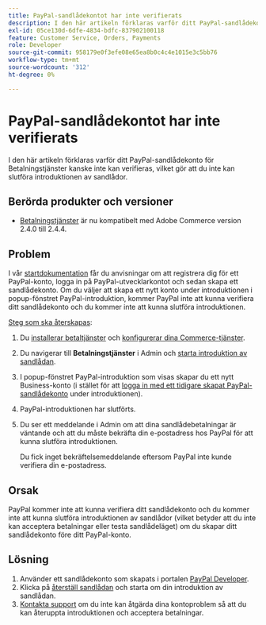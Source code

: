 ```yaml
---
title: PayPal-sandlådekontot har inte verifierats
description: I den här artikeln förklaras varför ditt PayPal-sandlådekonto för Betalningstjänster kanske inte kan verifieras, vilket gör att du inte kan slutföra introduktionen av sandlådor.
exl-id: 05ce130d-6dfe-4834-bdfc-837902100118
feature: Customer Service, Orders, Payments
role: Developer
source-git-commit: 958179e0f3efe08e65ea8b0c4c4e1015e3c5bb76
workflow-type: tm+mt
source-wordcount: '312'
ht-degree: 0%

---
```


# PayPal-sandlådekontot har inte verifierats

I den här artikeln förklaras varför ditt PayPal-sandlådekonto för Betalningstjänster kanske inte kan verifieras, vilket gör att du inte kan slutföra introduktionen av sandlådor.

## Berörda produkter och versioner

* [Betalningstjänster](https://marketplace.magento.com/magento-payment-services.html) är nu kompatibelt med Adobe Commerce version 2.4.0 till 2.4.4.

## Problem

I vår [startdokumentation](https://experienceleague.adobe.com/docs/commerce-merchant-services/payment-services/get-started/onboard.html) får du anvisningar om att registrera dig för ett PayPal-konto, logga in på PayPal-utvecklarkontot och sedan skapa ett sandlådekonto. Om du väljer att skapa ett nytt konto under introduktionen i popup-fönstret PayPal-introduktion, kommer PayPal inte att kunna verifiera ditt sandlådekonto och du kommer inte att kunna slutföra introduktionen.

<u>Steg som ska återskapas</u>:

1. Du [installerar betaltjänster](https://experienceleague.adobe.com/docs/commerce-merchant-services/payment-services/get-started/install.html) och [konfigurerar dina Commerce-tjänster](https://experienceleague.adobe.com/docs/commerce-merchant-services/payment-services/get-started/connect.html#configure-commerce-services).
1. Du navigerar till **Betalningstjänster** i Admin och [starta introduktion av sandlådan](https://experienceleague.adobe.com/docs/commerce-merchant-services/payment-services/get-started/onboard.html).
1. I popup-fönstret PayPal-introduktion som visas skapar du ett nytt Business-konto (i stället för att [logga in med ett tidigare skapat PayPal-sandlådekonto](https://experienceleague.adobe.com/docs/commerce-merchant-services/payment-services/get-started/sandbox.html#test-in-sandbox-environment) under introduktionen).
1. PayPal-introduktionen har slutförts.
1. Du ser ett meddelande i Admin om att dina sandlådebetalningar är väntande och att du måste bekräfta din e-postadress hos PayPal för att kunna slutföra introduktionen.

   Du fick inget bekräftelsemeddelande eftersom PayPal inte kunde verifiera din e-postadress.

## Orsak

PayPal kommer inte att kunna verifiera ditt sandlådekonto och du kommer inte att kunna slutföra introduktionen av sandlådor (vilket betyder att du inte kan acceptera betalningar eller testa sandlådeläget) om du skapar ditt sandlådekonto före ditt PayPal-konto.

## Lösning

1. Använder ett sandlådekonto som skapats i portalen [PayPal Developer](https://developer.paypal.com/docs/api-basics/sandbox/accounts/#create-a-business-sandbox-account).
1. Klicka på [återställ sandlådan](https://experienceleague.adobe.com/docs/commerce-merchant-services/payment-services/get-started/sandbox.html#test-in-sandbox-environment) och starta om din introduktion av sandlådan.
1. [Kontakta support](mailto:payment-services-support@adobe.com) om du inte kan åtgärda dina kontoproblem så att du kan återuppta introduktionen och acceptera betalningar.
